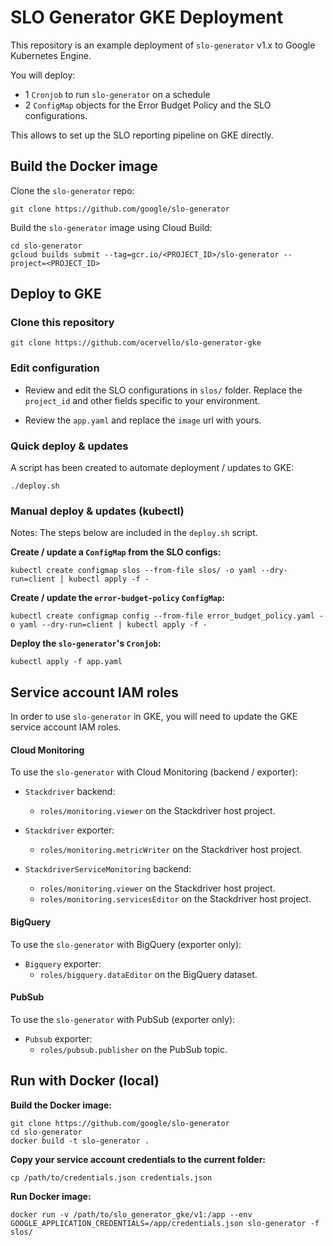 # SLO Generator GKE Deployment

This repository is an example deployment of `slo-generator` v1.x to Google Kubernetes Engine.

You will deploy:
* 1 `Cronjob` to run `slo-generator` on a schedule
* 2 `ConfigMap` objects for the Error Budget Policy and the SLO configurations.

This allows to set up the SLO reporting pipeline on GKE directly.

## Build the Docker image
Clone the `slo-generator` repo:
```
git clone https://github.com/google/slo-generator
```

Build the `slo-generator` image using Cloud Build:
```
cd slo-generator
gcloud builds submit --tag=gcr.io/<PROJECT_ID>/slo-generator --project=<PROJECT_ID>
```

## Deploy to GKE

### Clone this repository
```
git clone https://github.com/ocervello/slo-generator-gke
```

### Edit configuration
* Review and edit the SLO configurations in `slos/` folder. Replace the
`project_id` and other fields specific to your environment.

* Review the `app.yaml` and replace the `image` url with yours.

### Quick deploy & updates
A script has been created to automate deployment / updates to GKE:
```
./deploy.sh
```

### Manual deploy & updates (kubectl)

Notes: The steps below are included in the `deploy.sh` script.

**Create / update a `ConfigMap` from the SLO configs:**
```
kubectl create configmap slos --from-file slos/ -o yaml --dry-run=client | kubectl apply -f -
```

**Create / update the `error-budget-policy` `ConfigMap`:**
```
kubectl create configmap config --from-file error_budget_policy.yaml -o yaml --dry-run=client | kubectl apply -f -
```

**Deploy the `slo-generator`'s `Cronjob`:**
```
kubectl apply -f app.yaml
```

## Service account IAM roles
In order to use `slo-generator` in GKE, you will need to update the GKE service account IAM roles.

#### Cloud Monitoring
To use the `slo-generator` with Cloud Monitoring (backend / exporter):

* `Stackdriver` backend:
  * `roles/monitoring.viewer` on the Stackdriver host project.


* `Stackdriver` exporter:
  * `roles/monitoring.metricWriter` on the Stackdriver host project.


* `StackdriverServiceMonitoring` backend:
  * `roles/monitoring.viewer` on the Stackdriver host project.
  * `roles/monitoring.servicesEditor` on the Stackdriver host project.

#### BigQuery
To use the `slo-generator` with BigQuery (exporter only):

* `Bigquery` exporter:
  * `roles/bigquery.dataEditor` on the BigQuery dataset.

#### PubSub
To use the `slo-generator` with PubSub (exporter only):

* `Pubsub` exporter:
  * `roles/pubsub.publisher` on the PubSub topic.

## Run with Docker (local)

**Build the Docker image:**
```
git clone https://github.com/google/slo-generator
cd slo-generator
docker build -t slo-generator .
```

**Copy your service account credentials to the current folder:**
```
cp /path/to/credentials.json credentials.json
```

**Run Docker image:**
```
docker run -v /path/to/slo_generator_gke/v1:/app --env GOOGLE_APPLICATION_CREDENTIALS=/app/credentials.json slo-generator -f slos/
```

